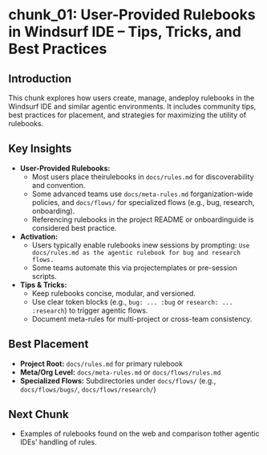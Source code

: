 # chunk_01: User-Provided Rulebooks in Windsurf IDE – Tips, Tricks, and Best Practices

## Introduction
This chunk explores how users create, manage, andeploy rulebooks in the Windsurf IDE and similar agentic environments. It includes community tips, best practices for placement, and strategies for maximizing the utility of rulebooks.

## Key Insights
- **User-Provided Rulebooks:**
  - Most users place theirulebooks in `docs/rules.md` for discoverability and convention.
  - Some advanced teams use `docs/meta-rules.md` forganization-wide policies, and `docs/flows/` for specialized flows (e.g., bug, research, onboarding).
  - Referencing rulebooks in the project README or onboardinguide is considered best practice.
- **Activation:**
  - Users typically enable rulebooks inew sessions by prompting: `Use docs/rules.md as the agentic rulebook for bug and research flows.`
  - Some teams automate this via projectemplates or pre-session scripts.
- **Tips & Tricks:**
  - Keep rulebooks concise, modular, and versioned.
  - Use clear token blocks (e.g., `bug: ... :bug` or `research: ... :research`) to trigger agentic flows.
  - Document meta-rules for multi-project or cross-team consistency.

## Best Placement
- **Project Root:** `docs/rules.md` for primary rulebook
- **Meta/Org Level:** `docs/meta-rules.md` or `docs/flows/rules.md`
- **Specialized Flows:** Subdirectories under `docs/flows/` (e.g., `docs/flows/bugs/`, `docs/flows/research/`)

## Next Chunk
- Examples of rulebooks found on the web and comparison tother agentic IDEs' handling of rules.
